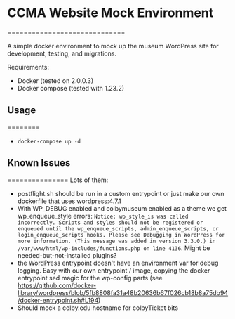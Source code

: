 # CCMA Website Mock Environment
=============================

A simple docker environment to mock up the museum WordPress site for development, testing, and migrations.

Requirements:
- Docker (tested on 2.0.0.3)
- Docker compose (tested with 1.23.2)

## Usage
========
- `docker-compose up -d`

## Known Issues
===============
Lots of them:
- postflight.sh should be run in a custom entrypoint or just make our own dockerfile that uses wordpress:4.7.1
- With WP_DEBUG enabled and colbymuseum enabled as a theme we get wp_enqueue_style errors: `Notice: wp_style_is was called incorrectly. Scripts and styles should not be registered or enqueued until the wp_enqueue_scripts, admin_enqueue_scripts, or login_enqueue_scripts hooks. Please see Debugging in WordPress for more information. (This message was added in version 3.3.0.) in /var/www/html/wp-includes/functions.php on line 4136`. Might be needed-but-not-installed plugins?
- the WordPress entrypoint doesn't have an environment var for debug logging. Easy with our own entrypoint / image, copying the docker entrypoint sed magic for the wp-config parts (see https://github.com/docker-library/wordpress/blob/5fb8808fa31a48b20636b67f026cb18b8a75db94/docker-entrypoint.sh#L194)
- Should mock a colby.edu hostname for colbyTicket bits